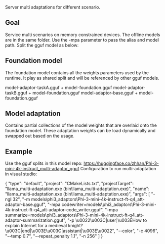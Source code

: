 Server multi adaptations for different scenario.

## Goal
Service multi scenarios on memory constrained devices. The offline models are in the same folder. Use the -mpa parameter to pass the alias and model path. Split the gguf model as below:


## Foundation model

The foundation model contains all the weights parameters used by the runtime. It play as shared split and will be referenced by other gguf models.

model-adaptor-taskA.gguf + model-foundation.gguf
model-adaptor-taskB.gguf + model-foundation.gguf
model-adaptor-base.gguf + model-foundation.gguf

## Model adaptation

Contains partial collections of the model weights that are overlaid onto the foundation model. These adaptation weights can be load dynamically and swapped out based on the usage.

## Example
Use the gguf splits in this model repo: https://huggingface.co/zhhan/Phi-3-mini-4k-instruct_multi-adaptor_gguf
Configuration to run multi-adaptation in visual studio:

{
  "type": "default",
  "project": "CMakeLists.txt",
  "projectTarget": "llama_multi-adaptation.exe (bin\\llama_multi-adaptation.exe)",
  "name": "llama_multi-adaptation.exe (bin\\llama_multi-adaptation.exe)",
    "args": [
        "-ngl 32",
        "-m models\phi3_adaptors\\Phi-3-mini-4k-instruct-ft-q4_att-adaptor-base.gguf",
        "-mpa codewriter=models\\phi3_adaptors\\Phi-3-mini-4k-instruct-ft-q4_att-adaptor-code_writer.gguf",
        "-mpa summarize=models\\phi3_adaptors\\Phi-3-mini-4k-instruct-ft-q4_att-adaptor-summarization.gguf",
        "-p \u0022\u003C|user|\u003EHow to explain Internet for a medieval knight?\u003C|end|\u003E\u003C|assistant|\u003E\u0022",
        "--color",
        "-c 4096",
        "--temp 0.7",
        "--repeat_penalty 1.1",
        "-n 256"
    ]
}
